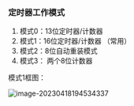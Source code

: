 ### 定时器工作模式

1. 模式0：13位定时器/计数器
2. 模式1：16位定时器/计数器 （常用）
3. 模式2：8位自动重装模式
4. 模式3： 两个8位计数器

模式1框图：

![image-20230418194534337](C:\Users\Schloar\AppData\Roaming\Typora\typora-user-images\image-20230418194534337.png)

